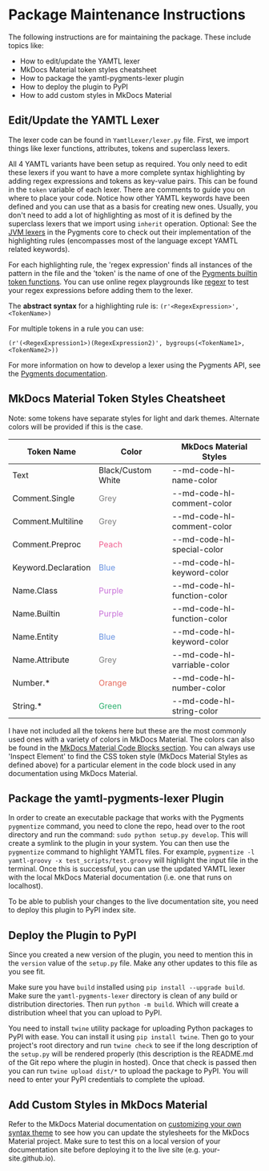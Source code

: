# Package Maintenance Instructions

The following instructions are for maintaining the package. These include topics like:

* How to edit/update the YAMTL lexer
* MkDocs Material token styles cheatsheet
* How to package the yamtl-pygments-lexer plugin
* How to deploy the plugin to PyPI
* How to add custom styles in MkDocs Material


## Edit/Update the YAMTL Lexer

The lexer code can be found in `YamtlLexer/lexer.py` file. First, we import things like lexer functions, attributes, tokens and superclass lexers.

All 4 YAMTL variants have been setup as required. You only need to edit these lexers if you want to have a more complete syntax highlighting by adding regex expressions and tokens as key-value pairs. This can be found in the `token` variable of each lexer. There are comments to guide you on where to place your code. Notice how other YAMTL keywords have been defined and you can use that as a basis for creating new ones. Usually, you don't need to add a lot of highlighting as most of it is defined by the superclass lexers that we import using `inherit` operation. Optional: See the [JVM lexers](https://github.com/pygments/pygments/blob/master/pygments/lexers/jvm.py) in the Pygments core to check out their implementation of the highlighting rules (encompasses most of the language except YAMTL related keywords).

For each highlighting rule, the 'regex expression' finds all instances of the pattern in the file and the 'token' is the name of one of the [Pygments builtin token functions](https://pygments.org/docs/tokens/). You can use online regex playgrounds like [regexr](https://regexr.com/) to test your regex expressions before adding them to the lexer.

The **abstract syntax** for a highlighting rule is:
`(r'<RegexExpression>', <TokenName>)`

For multiple tokens in a rule you can use:

`(r'(<RegexExpression1>)(RegexExpression2)', bygroups(<TokenName1>, <TokenName2>))`

For more information on how to develop a lexer using the Pygments API, see the [Pygments documentation](https://pygments.org/docs/lexerdevelopment).

## MkDocs Material Token Styles Cheatsheet

Note: some tokens have separate styles for light and dark themes. Alternate colors will be provided if this is the case.

| Token Name | Color | MkDocs Material Styles |
|------------|-------|------------------------|
| Text | Black/Custom White| --md-code-hl-name-color |
| Comment.Single | <span style="color:grey">Grey</span> | --md-code-hl-comment-color |
| Comment.Multiline | <span style="color:grey">Grey</span> | --md-code-hl-comment-color |
| Comment.Preproc | <span style="color:#f06090">Peach</span> | --md-code-hl-special-color |
| Keyword.Declaration | <span style="color:#6791e0">Blue</span> | --md-code-hl-keyword-color |
| Name.Class | <span style="color:#c973d9">Purple</span> | --md-code-hl-function-color |
| Name.Builtin | <span style="color:#c973d9">Purple</span> | --md-code-hl-function-color |
| Name.Entity | <span style="color:#6791e0">Blue</span> | --md-code-hl-keyword-color |
| Name.Attribute | <span style="color:grey">Grey</span> | --md-code-hl-varriable-color |
| Number.* | <span style="color:#e6695b">Orange</span> | --md-code-hl-number-color |
| String.* | <span style="color:#2fb170">Green</span> | --md-code-hl-string-color |

I have not included all the tokens here but these are the most commonly used ones with a variety of colors in MkDocs Material. The colors can also be found in the [MkDocs Material Code Blocks section](https://squidfunk.github.io/mkdocs-material/reference/code-blocks/#custom-syntax-theme). You can always use 'Inspect Element' to find the CSS token style (MkDocs Material Styles as defined above) for a particular element in the code block used in any documentation using MkDocs Material.

## Package the yamtl-pygments-lexer Plugin

In order to create an executable package that works with the Pygments `pygmentize` command, you need to clone the repo, head over to the root directory and run the command: `sudo python setup.py develop`. This will create a symlink to the plugin in your system. You can then use the `pygmentize` command to highlight YAMTL files. For example, `pygmentize -l yamtl-groovy -x test_scripts/test.groovy` will highlight the input file in the terminal. Once this is successful, you can use the updated YAMTL lexer with the local MkDocs Material documentation (i.e. one that runs on localhost).

To be able to publish your changes to the live documentation site, you need to deploy this plugin to PyPI index site.

## Deploy the Plugin to PyPI

Since you created a new version of the plugin, you need to mention this in the `version` value of the `setup.py` file. Make any other updates to this file as you see fit.

Make sure you have `build` installed using `pip install --upgrade build`. Make sure the `yamtl-pygments-lexer` directory is clean of any build or distribution directories. Then run `python -m build`. Which will create a distribution wheel that you can upload to PyPI.

You need to install `twine` utility package for uploading Python packages to PyPI with ease. You can install it using `pip install twine`. Then go to your project's root directory and run `twine check` to see if the long description of the `setup.py` will be rendered properly (this description is the README.md of the Git repo where the plugin in hosted). Once that check is passed then you can run `twine upload dist/*` to upload the package to PyPI. You will need to enter your PyPI credentials to complete the upload.

## Add Custom Styles in MkDocs Material

Refer to the MkDocs Material documentation on [customizing your own syntax theme](https://squidfunk.github.io/mkdocs-material/reference/code-blocks/#custom-syntax-theme) to see how you can update the stylesheets for the MkDocs Material project. Make sure to test this on a local version of your documentation site before deploying it to the live site (e.g. your-site.github.io).